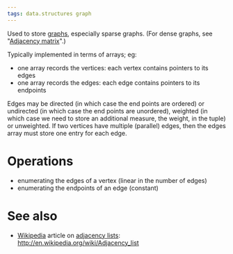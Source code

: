 ```yaml
---
tags: data.structures graph
---
```


Used to store [graphs](/wiki/graphs), especially sparse graphs. (For dense graphs, see "[Adjacency matrix](/wiki/Adjacency_matrix)".)

Typically implemented in terms of arrays; eg:

-   one array records the vertices: each vertex contains pointers to its edges
-   one array records the edges: each edge contains pointers to its endpoints

Edges may be directed (in which case the end points are ordered) or undirected (in which case the end points are unordered), weighted (in which case we need to store an additional measure, the weight, in the tuple) or unweighted. If two vertices have multiple (parallel) edges, then the edges array must store one entry for each edge.

# Operations

-   enumerating the edges of a vertex (linear in the number of edges)
-   enumerating the endpoints of an edge (constant)

# See also

-   [Wikipedia](/wiki/Wikipedia) article on [adjacency lists](/wiki/adjacency_lists): <http://en.wikipedia.org/wiki/Adjacency_list>

